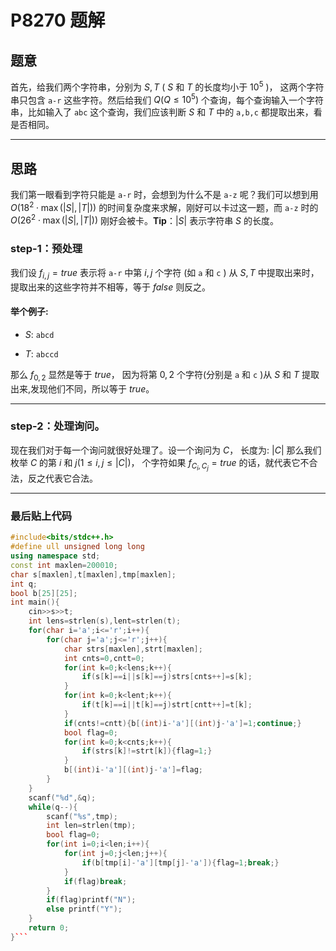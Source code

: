 # P8270 题解

## 题意
首先，给我们两个字符串，分别为 $S,T$ ( $S$ 和 $T$ 的长度均小于 $10^5$  )， 这两个字符串只包含 `a-r` 这些字符。然后给我们 $Q (Q \leq 10^5)$ 个查询，每个查询输入一个字符串，比如输入了 `abc` 这个查询，我们应该判断 $S$ 和 $T$ 中的 `a,b,c` 都提取出来，看是否相同。
__________
## 思路
我们第一眼看到字符只能是 `a-r` 时，会想到为什么不是 `a-z` 呢？我们可以想到用 $O(18^2 \cdot \max(|S|,|T|))$ 的时间复杂度来求解，刚好可以卡过这一题，而 `a-z` 时的 $O(26^2 \cdot \max(|S|,|T|))$ 刚好会被卡。**Tip**：$|S|$ 表示字符串 $S$ 的长度。

### step-1：预处理
我们设 $f_{i,j} = true$ 表示将 `a-r` 中第 $i,j$ 个字符 (如 `a` 和 `c` ) 从 $S,T$ 中提取出来时，提取出来的这些字符并不相等，等于 $false$ 则反之。
#### 举个例子:
- $S:$ `abcd`

- $T:$ `abccd`

那么 $f_{0,2}$ 显然是等于 $true$， 因为将第 $0,2$ 个字符(分别是 `a` 和 `c` )从 $S$ 和 $T$ 提取出来,发现他们不同，所以等于 $true$。
__________________
### step-2：处理询问。
现在我们对于每一个询问就很好处理了。设一个询问为 $C$， 长度为: $|C|$ 那么我们枚举 $C$ 的第 $i$ 和 $j (1 \le {i,j} \le |C|)$， 个字符如果 $f_{C_i,C_j} = true$ 的话，就代表它不合法，反之代表它合法。
______________
### 最后贴上代码

```cpp
#include<bits/stdc++.h>
#define ull unsigned long long
using namespace std;
const int maxlen=200010;
char s[maxlen],t[maxlen],tmp[maxlen];
int q;
bool b[25][25];
int main(){
    cin>>s>>t;
    int lens=strlen(s),lent=strlen(t);
    for(char i='a';i<='r';i++){
        for(char j='a';j<='r';j++){
            char strs[maxlen],strt[maxlen];
            int cnts=0,cntt=0;
            for(int k=0;k<lens;k++){
                if(s[k]==i||s[k]==j)strs[cnts++]=s[k];
            }
            for(int k=0;k<lent;k++){
                if(t[k]==i||t[k]==j)strt[cntt++]=t[k];
            }
            if(cnts!=cntt){b[(int)i-'a'][(int)j-'a']=1;continue;}
            bool flag=0;
            for(int k=0;k<cnts;k++){
                if(strs[k]!=strt[k]){flag=1;}
            }
            b[(int)i-'a'][(int)j-'a']=flag;
        }
    }
    scanf("%d",&q);
    while(q--){
        scanf("%s",tmp);
        int len=strlen(tmp);
        bool flag=0;
        for(int i=0;i<len;i++){
            for(int j=0;j<len;j++){
                if(b[tmp[i]-'a'][tmp[j]-'a']){flag=1;break;}
            }
            if(flag)break;
        }
        if(flag)printf("N");
        else printf("Y");
    }
    return 0;
}```








